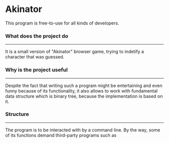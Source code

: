 # Akinator

This program is free-to-use for all kinds of developers.

### What does the project do 
***
It is a small version of "Akinator" browser game, trying to indetify a character that was guessed.

### Why is the project useful
***
Despite the fact that writing such a program might be entertaining and even funny because of its functionality, 
it also allows to work with fundamental data structure which is binary tree, because the implementation is based
on it.

### Structure
***
The program is to be interacted with by a command line. By the way, some of its functions demand third-party programs
such as <a href = "https://graphviz.org/"></a>
